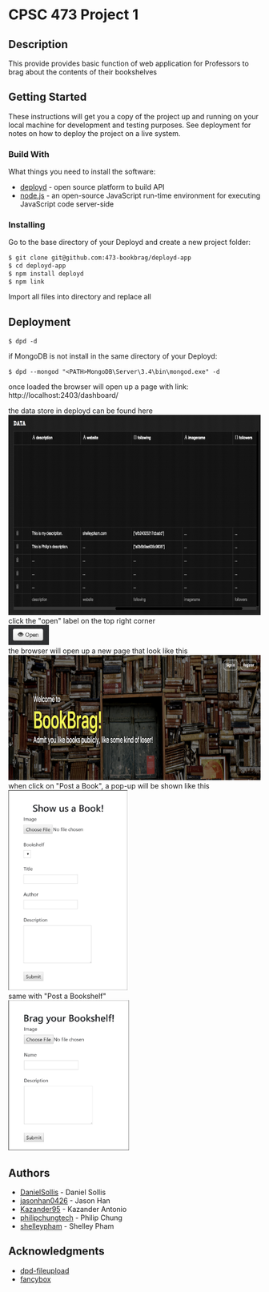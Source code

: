 # CPSC 473 Project 1

## Description

This provide provides basic function of web application for Professors to brag about the contents of their bookshelves

## Getting Started

These instructions will get you a copy of the project up and running on your local machine for development and testing purposes. See deployment for notes on how to deploy the project on a live system.

### Build With

What things you need to install the software:

* [deployd](http://deployd.com/) - open source platform to build API
* [node.js](https://nodejs.org/en/download/) - an open-source JavaScript run-time environment for executing JavaScript code server-side

### Installing

Go to the base directory of your Deployd and create a new project folder:

```
$ git clone git@github.com:473-bookbrag/deployd-app
$ cd deployd-app
$ npm install deployd
$ npm link
```

Import all files into <project> directory and replace all

## Deployment

```
$ dpd -d
```
if MongoDB is not install in the same directory of your Deployd:
```
$ dpd --mongod "<PATH>MongoDB\Server\3.4\bin\mongod.exe" -d
```
once loaded the browser will open up a page with link: http://localhost:2403/dashboard/ 

the data store in deployd can be found here
<br>
<img height="400" src="https://github.com/473-bookbrag/documentation/blob/master/documentation/Screen%20Shot%202017-10-16%20at%206.19.12%20PM.png">
<br>
click the "open" label on the top right corner
<br>
<img height="40" src="https://github.com/473-bookbrag/documentation/blob/master/documentation/Open.JPG">
<br>
the browser will open up a new page that look like this
<br>
<img height="250" src="https://github.com/473-bookbrag/documentation/blob/master/documentation/Screen%20Shot%202017-10-16%20at%206.17.30%20PM.png">
<br>
when click on "Post a Book", a pop-up will be shown like this
<br>
<img height="400" src="https://github.com/473-bookbrag/documentation/blob/master/documentation/PostBook.JPG">
<br>
same with "Post a Bookshelf"
<br>
<img height="300" src="https://github.com/473-bookbrag/documentation/blob/master/documentation/PostShelf.JPG">
<br>

## Authors

* [DanielSollis](https://github.com/DanielSollis) - Daniel Sollis
* [jasonhan0426](https://github.com/jasonhan0426) - Jason Han
* [Kazander95](https://github.com/Kazander95) - Kazander Antonio
* [philipchungtech](https://github.com/philipchungtech) - Philip Chung
* [shelleypham](https://github.com/shelleypham) - Shelley Pham

## Acknowledgments

* [dpd-fileupload](https://www.npmjs.com/package/dpd-fileupload)
* [fancybox](https://github.com/fancyapps/fancybox)
